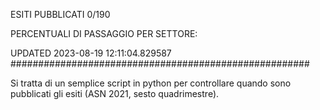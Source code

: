 ESITI PUBBLICATI 0/190 

PERCENTUALI DI PASSAGGIO PER SETTORE:

UPDATED 2023-08-19 12:11:04.829587
###################################################### 

Si tratta di un semplice script in python per controllare quando sono pubblicati gli esiti (ASN 2021, sesto quadrimestre).

